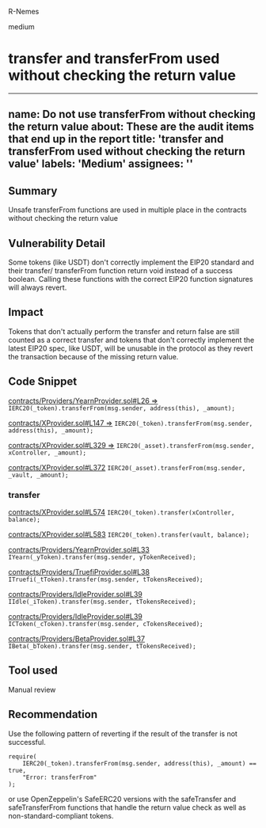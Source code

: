 R-Nemes

medium

# transfer and transferFrom used without checking the return value

---
name: Do not use transferFrom without checking the return value
about: These are the audit items that end up in the report
title: 'transfer and transferFrom used without checking the return value'
labels: 'Medium'
assignees: ''
---

## Summary

Unsafe transferFrom functions are used in multiple place in the contracts without checking the return value

## Vulnerability Detail

Some tokens (like USDT) don't correctly implement the EIP20 standard and their transfer/ transferFrom function return void instead of a success boolean. Calling these functions with the correct EIP20 function signatures will always revert.

## Impact

Tokens that don't actually perform the transfer and return false are still counted as a correct transfer and tokens that don't correctly implement the latest EIP20 spec, like USDT, will be unusable in the protocol as they revert the transaction because of the missing return value.

## Code Snippet

[contracts/Providers/YearnProvider.sol#L26 =>](https://github.com/sherlock-audit/2023-01-derby/blob/main/derby-yield-optimiser/contracts/Providers/YearnProvider.sol#L26)
`IERC20(_token).transferFrom(msg.sender, address(this), _amount);`

[contracts/XProvider.sol#L147 =>](https://github.com/sherlock-audit/2023-01-derby/blob/main/derby-yield-optimiser/contracts/XProvider.sol#L147)
`IERC20(_token).transferFrom(msg.sender, address(this), _amount);`

[contracts/XProvider.sol#L329 =>](https://github.com/sherlock-audit/2023-01-derby/blob/main/derby-yield-optimiser/contracts/XProvider.sol#L329)
`IERC20(_asset).transferFrom(msg.sender, xController, _amount);`

[contracts/XProvider.sol#L372](https://github.com/sherlock-audit/2023-01-derby/blob/main/derby-yield-optimiser/contracts/XProvider.sol#L372)
`IERC20(_asset).transferFrom(msg.sender, _vault, _amount);`

### transfer

[contracts/XProvider.sol#L574](https://github.com/sherlock-audit/2023-01-derby/blob/main/derby-yield-optimiser/contracts/XProvider.sol#L574)
`IERC20(_token).transfer(xController, balance);`

[contracts/XProvider.sol#L583](https://github.com/sherlock-audit/2023-01-derby/blob/main/derby-yield-optimiser/contracts/XProvider.sol#L583)
`IERC20(_token).transfer(vault, balance);`

[contracts/Providers/YearnProvider.sol#L33](https://github.com/sherlock-audit/2023-01-derby/blob/main/derby-yield-optimiser/contracts/Providers/YearnProvider.sol#L33)
`IYearn(_yToken).transfer(msg.sender, yTokenReceived);`

[contracts/Providers/TruefiProvider.sol#L38](https://github.com/sherlock-audit/2023-01-derby/blob/main/derby-yield-optimiser/contracts/Providers/TruefiProvider.sol#L38)
`ITruefi(_tToken).transfer(msg.sender, tTokensReceived);`

[contracts/Providers/IdleProvider.sol#L39](https://github.com/sherlock-audit/2023-01-derby/blob/main/derby-yield-optimiser/contracts/Providers/IdleProvider.sol#L39)
`IIdle(_iToken).transfer(msg.sender, tTokensReceived);`

[contracts/Providers/IdleProvider.sol#L39](https://github.com/sherlock-audit/2023-01-derby/blob/main/derby-yield-optimiser/contracts/Providers/IdleProvider.sol#L39)
`ICToken(_cToken).transfer(msg.sender, cTokensReceived);`

[contracts/Providers/BetaProvider.sol#L37](https://github.com/sherlock-audit/2023-01-derby/blob/main/derby-yield-optimiser/contracts/Providers/BetaProvider.sol#L37)
`IBeta(_bToken).transfer(msg.sender, tTokensReceived);`

## Tool used

Manual review

## Recommendation

Use the following pattern of reverting if the result of the transfer is not successful.

```solidity
require(
    IERC20(_token).transferFrom(msg.sender, address(this), _amount) == true,
    "Error: transferFrom"
);
```

or use OpenZeppelin's SafeERC20 versions with the safeTransfer and safeTransferFrom functions that handle the return value check as well as non-standard-compliant tokens.
